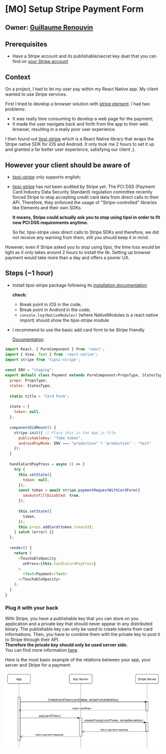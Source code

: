 # \[MO\] Setup Stripe Payment Form

## Owner: [Guillaume Renouvin](https://github.com/GuillaumeRenouvin)

## Prerequisites

* Have a Stripe account and its publishable/secret key duet that you can find on [your Stripe account](https://dashboard.stripe.com/login)

## Context

On a project, I had to let my user pay within my React Native app. My client wanted to use Stripe services.

First I tried to develop a browser solution with [stripe element](https://stripe.com/docs/stripe-js/elements/quickstart). I had two problems:

* It was really time consuming to develop a web page for the payment;
* It made the user navigate back and forth from the app to their web browser, resulting in a really poor user experience.

I then found out [tipsi-stripe](https://github.com/tipsi/tipsi-stripe) which is a React Native library that wraps the Stripe native SDK for iOS and Android. It only took me 2 hours to set it up and granted a far better user experience, satisfying our client ;\).

## However your client should be aware of

* [tipsi-stripe](https://github.com/tipsi/tipsi-stripe) only supports english;
* [tipsi-stripe](https://github.com/tipsi/tipsi-stripe) has not been audited by Stripe yet. The PCI DSS \(Payment Card Industry Data Security Standard\) regulation committee recently forced Stripe to stop accepting credit card data from direct calls to their API. Therefore, they enforced the usage of "Stripe-controlled" libraries like Elements and their own SDKs.  

  **It means, Stripe could actually ask you to stop using tipsi in order to fit new PCI DSS requirements anytime.**  

  So far, tipsi-stripe uses direct calls to Stripe SDKs and therefore, we did not receive any warning from them, still you should keep it in mind.

However, even if Stripe asked you to stop using tipsi, the time loss would be light as it only takes around 2 hours to install the lib. Setting up browser payment would take more than a day and offers a poorer UX.

## Steps \(~1 hour\)

* Install tipsi-stripe package following its [installation documentation](https://github.com/tipsi/tipsi-stripe#installation)

  **check:**

  * Break point in iOS in the code;
  * Break point in Android in the code;
  * `console.log(NativeModules)` \(where NativeModules is a react native import\) should show the tipsi-stripe module

* I recommend to use the basic add card form to be Stripe friendly

  [Documentation](https://github.com/tipsi/tipsi-stripe#request-with-card-form)

```javascript
import React, { PureComponent } from 'react';
import { View, Text } from 'react-native';
import stripe from 'tipsi-stripe';

const ENV = "staging";
export default class Payment extends PureComponent<PropsType, StatesType> {
  props: PropsType;
  states: StatesType;

  static title = 'Card Form';

  state = {
    token: null,
  };

  componentDidMount() {
    stripe.init({ // Place this in the App.js file
      publishableKey: "fake token",
      androidPayMode: ENV === "production" ? "production" : "test"
    });
  }

  handleCardPayPress = async () => {
    try {
      this.setState({
        token: null,
      });
      const token = await stripe.paymentRequestWithCardForm({
        smsAutofillDisabled: true,
      });

      this.setState({
        token,
      });
      this.props.addCard(token.tokenId);
    } catch (error) {}
  };

  render() {
    return (
      <TouchableOpacity
        onPress={this.handleCardPayPress}
      >
        <Text>Payment</Text>
      </TouchableOpacity>
    );
  }
}
```

### Plug it with your back

With Stripe, you have a publishable key that you can store on you application and a private key that should never appear in any distributed binary. The publishable key can only be used to create tokens from card informations. Then, you have to combine them with the private key to post it to Stripe through their API.  
**Therefore the private key should only be used server side.**  
You can find more information [here](https://stripe.com/docs/dashboard#api-keys).

Here is the most basic example of the relations between your app, your server and Stripe for a payment:  


![Stripe payment example](../../.gitbook/assets/stripe_basic_payment.png)

